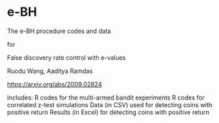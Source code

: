 # e-BH
The e-BH procedure codes and data

for 

False discovery rate control with e-values

Ruodu Wang, Aaditya Ramdas

https://arxiv.org/abs/2009.02824

Includes:
R codes for the multi-armed bandit experiments
R codes for correlated z-test simulations
Data (in CSV) used for detecting coins with positive return 
Results (in Excel) for detecting coins with positive return 
